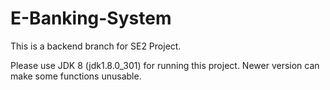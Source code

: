 # E-Banking-System
This is a backend branch for SE2 Project. 

Please use JDK 8 (jdk1.8.0_301) for running this project. Newer version can make some functions unusable.
